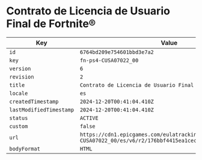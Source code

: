 # Contrato de Licencia de Usuario Final de Fortnite®

| Key | Value |
| --- | ----- |
| `id` | `6764bd209e754601bbd3e7a2` |
| `key` | `fn-ps4-CUSA07022_00` |
| `version` | `6` |
| `revision` | `2` |
| `title` | `Contrato de Licencia de Usuario Final de Fortnite®` |
| `locale` | `es` |
| `createdTimestamp` | `2024-12-20T00:41:04.410Z` |
| `lastModifiedTimestamp` | `2024-12-20T00:41:04.410Z` |
| `status` | `ACTIVE` |
| `custom` | `false` |
| `url` | `https://cdn1.epicgames.com/eulatracking-download/fn-ps4-CUSA07022_00/es/v6/r2/176bbf4415ea1cec9675c76186c26106.pdf` |
| `bodyFormat` | `HTML` |
